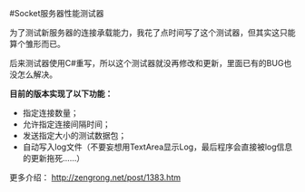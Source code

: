 #Socket服务器性能测试器

为了测试新服务器的连接承载能力，我花了点时间写了这个测试器，但其实这只能算个雏形而已。

后来测试器使用C#重写，所以这个测试器就没再修改和更新，里面已有的BUG也没怎么解决。

**目前的版本实现了以下功能：**

* 指定连接数量；
* 允许指定连接间隔时间；
* 发送指定大小的测试数据包；
* 自动写入log文件（不要妄想用TextArea显示Log，最后程序会直接被log信息的更新拖死……）

更多介绍：
<http://zengrong.net/post/1383.htm>
